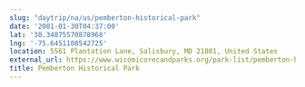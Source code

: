 ```yaml
---
slug: "daytrip/na/us/pemberton-historical-park"
date: '2001-01-30T04:37:00'
lat: '38.34875570878968'
lng: '-75.6451108542725'
location: 5561 Plantation Lane, Salisbury, MD 21801, United States
external_url: https://www.wicomicorecandparks.org/park-list/pemberton-historical-park
title: Pemberton Historical Park
---
```



